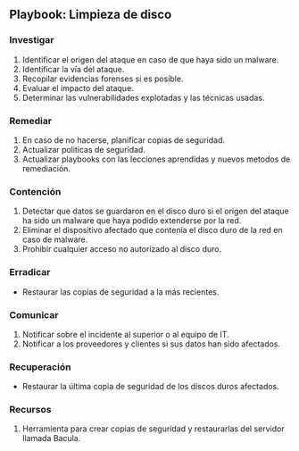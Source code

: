 ## Playbook: Limpieza de disco

### Investigar

1. Identificar el origen del ataque en caso de que haya sido un malware.
2. Identificar la vía del ataque.
3. Recopilar evidencias forenses si es posible.
4. Evaluar el impacto del ataque.
5. Determinar las vulnerabilidades explotadas y las técnicas usadas.

### Remediar

1. En caso de no hacerse, planificar copias de seguridad.  
2. Actualizar politicas de seguridad.
3. Actualizar playbooks con las lecciones aprendidas y nuevos metodos de remediación.

### Contención

1. Detectar que datos se guardaron en el disco duro si el origen del ataque ha sido un malware que haya podido extenderse por la red.
2. Eliminar el dispositivo afectado que contenía el disco duro de la red en caso de malware.
3. Prohibir cualquier acceso no autorizado al disco duro.

### Erradicar

- Restaurar las copias de seguridad a la más recientes.

### Comunicar

1. Notificar sobre el incidente al superior o al equipo de IT.
2. Notificar a los proveedores y clientes si sus datos han sido afectados.

### Recuperación

- Restaurar la última copia de seguridad de los discos duros afectados.

### Recursos

1. Herramienta para crear copias de seguridad y restaurarlas del servidor llamada Bacula.
